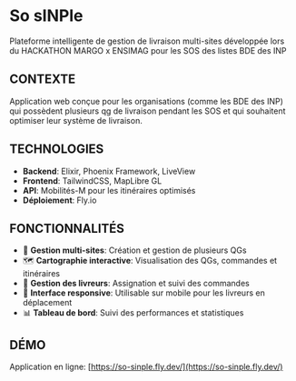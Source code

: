 # So sINPle

Plateforme intelligente de gestion de livraison multi-sites développée lors du HACKATHON MARGO x ENSIMAG pour les SOS des listes BDE des INP

## CONTEXTE

Application web conçue pour les organisations (comme les BDE des INP) qui possèdent plusieurs qg de livraison pendant les SOS et qui souhaitent optimiser leur système de livraison.

## TECHNOLOGIES

- **Backend**: Elixir, Phoenix Framework, LiveView
- **Frontend**: TailwindCSS, MapLibre GL
- **API**: Mobilités-M pour les itinéraires optimisés
- **Déploiement**: Fly.io

## FONCTIONNALITÉS

- 🏢 **Gestion multi-sites**: Création et gestion de plusieurs QGs
- 🗺️ **Cartographie interactive**: Visualisation des QGs, commandes et itinéraires
- 🚚 **Gestion des livreurs**: Assignation et suivi des commandes
- 📱 **Interface responsive**: Utilisable sur mobile pour les livreurs en déplacement
- 📊 **Tableau de bord**: Suivi des performances et statistiques

## DÉMO

Application en ligne: [https://so-sinple.fly.dev/](https://so-sinple.fly.dev/)
